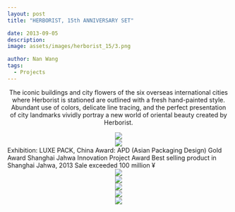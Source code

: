 ```yaml
---
layout: post
title: "HERBORIST, 15th ANNIVERSARY SET"

date: 2013-09-05
description:
image: assets/images/herborist_15/3.png

author: Nan Wang
tags:
  - Projects
---
```


<div class="section-padding bg-white" align="center">


The iconic buildings and city flowers of the six overseas international cities where Herborist is stationed are outlined with a fresh hand-painted style. Abundant use of colors, delicate line tracing, and the perfect presentation of city landmarks vividly portray a new world of oriental beauty created by Herborist.

</div>

<div class="section-padding" align="center">
<img source type="img/png" src="{{ "assets/images/herborist_15/1.png" | relative_url }}"/>
</div>

<div class="section-padding" align="center">
<img source type="img/png" src="{{ "assets/images/herborist_15/7.png" | relative_url }}"/>
</div>

<div class="section-padding bg-white">
Exhibition: LUXE PACK, China
Award: APD (Asian Packaging Design) Gold Award
Shanghai Jahwa Innovation Project Award
Best selling product in Shanghai Jahwa, 2013
Sale exceeded 100 million ¥
</div>

<div class="section-padding" align="center">
<img source type="img/jpg" src="{{ "assets/images/herborist_15/8.jpg" | relative_url }}"/>
</div>


<div class="section-padding" align="center">
<img source type="img/png" src="{{ "assets/images/herborist_15/2.png" | relative_url }}"/>
</div>

<div class="section-padding" align="center">
<img source type="img/png" src="{{ "assets/images/herborist_15/3.png" | relative_url }}"/>
</div>

<div class="section-padding" align="center">
<img source type="img/png" src="{{ "assets/images/herborist_15/4.png" | relative_url }}"/>
</div>

<div class="section-padding" align="center">
<img source type="img/png" src="{{ "assets/images/herborist_15/5.png" | relative_url }}"/>
</div>
